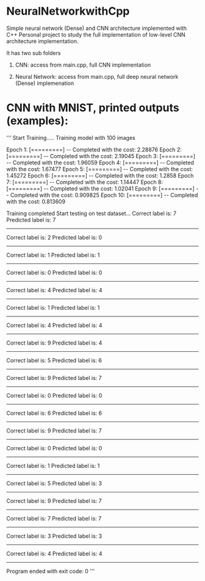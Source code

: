 # NeuralNetworkwithCpp
Simple neural network (Dense) and CNN architecture implemented with C++
Personal project to study the full implementation of low-level CNN architecture implementation.


It has two sub folders

1. CNN: access from main.cpp, full CNN implementation

2. Neural Network: access from main.cpp, full deep neural network (Dense) implemenation


# CNN with MNIST, printed outputs (examples):
'''
Start Training.....
Training model with 100 images

Epoch 1: [=========] -- Completed with the cost: 2.28876
Epoch 2: [=========] -- Completed with the cost: 2.19045
Epoch 3: [=========] -- Completed with the cost: 1.96059
Epoch 4: [=========] -- Completed with the cost: 1.67477
Epoch 5: [=========] -- Completed with the cost: 1.45272
Epoch 6: [=========] -- Completed with the cost: 1.2858
Epoch 7: [=========] -- Completed with the cost: 1.14447
Epoch 8: [=========] -- Completed with the cost: 1.02041
Epoch 9: [=========] -- Completed with the cost: 0.909825
Epoch 10: [=========] -- Completed with the cost: 0.813609

Training completed
Start testing on test dataset...
Correct label is: 7
Predicted label is: 7

--------------------
Correct label is: 2
Predicted label is: 0

--------------------
Correct label is: 1
Predicted label is: 1

--------------------
Correct label is: 0
Predicted label is: 0

--------------------
Correct label is: 4
Predicted label is: 4

--------------------
Correct label is: 1
Predicted label is: 1

--------------------
Correct label is: 4
Predicted label is: 4

--------------------
Correct label is: 9
Predicted label is: 4

--------------------
Correct label is: 5
Predicted label is: 6

--------------------
Correct label is: 9
Predicted label is: 7

--------------------
Correct label is: 0
Predicted label is: 0

--------------------
Correct label is: 6
Predicted label is: 6

--------------------
Correct label is: 9
Predicted label is: 7

--------------------
Correct label is: 0
Predicted label is: 0

--------------------
Correct label is: 1
Predicted label is: 1

--------------------
Correct label is: 5
Predicted label is: 3

--------------------
Correct label is: 9
Predicted label is: 7

--------------------
Correct label is: 7
Predicted label is: 7

--------------------
Correct label is: 3
Predicted label is: 3

--------------------
Correct label is: 4
Predicted label is: 4

--------------------
Program ended with exit code: 0
'''

